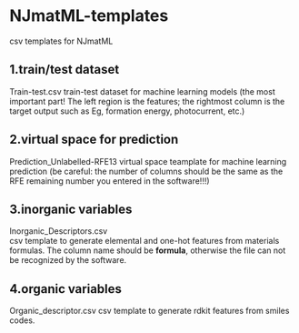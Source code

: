 # NJmatML-templates
csv templates for NJmatML

## 1.train/test dataset
Train-test.csv
train-test dataset for machine learning models (the most important part! The left region is the features; the rightmost column is the target output such as Eg, formation energy, photocurrent, etc.)

## 2.virtual space for prediction
Prediction_Unlabelled-RFE13
virtual space teamplate for machine learning prediction (be careful: the number of columns should be the same as the RFE remaining number you entered in the software!!!)

## 3.inorganic variables
Inorganic_Descriptors.csv      
csv template to generate elemental and one-hot features from materials formulas. The column name should be **formula**, otherwise the file can not be recognized by the software.

## 4.organic variables
Organic_descriptor.csv
csv template to generate rdkit features from smiles codes.
